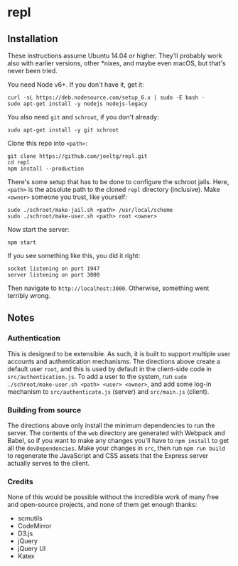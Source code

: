# repl

## Installation
These instructions assume Ubuntu 14.04 or higher.
They'll probably work also with earlier versions, other *nixes, and maybe even macOS, but that's never been tried.

You need Node v6+. If you don't have it, get it:
```
curl -sL https://deb.nodesource.com/setup_6.x | sudo -E bash -
sudo apt-get install -y nodejs nodejs-legacy
```
You also need `git` and `schroot`, if you don't already:
```
sudo apt-get install -y git schroot
```
Clone this repo into `<path>`:
```
git clone https://github.com/joeltg/repl.git
cd repl
npm install --production
```
There's some setup that has to be done to configure the schroot jails.
Here, `<path>` is the absolute path to the cloned `repl` directory (inclusive).
Make `<owner>` someone you trust, like yourself:
```
sudo ./schroot/make-jail.sh <path> /usr/local/scheme
sudo ./schroot/make-user.sh <path> root <owner>
```
Now start the server:
```
npm start
```
If you see something like this, you did it right:
```
socket listening on port 1947
server listening on port 3000
```
Then navigate to `http://localhost:3000`. Otherwise, something went terribly wrong.

## Notes

### Authentication
This is designed to be extensible.
As such, it is built to support multiple user accounts and authentication mechanisms.
The directions above create a default user `root`, and this is used by default in the client-side code in `src/authentication.js`.
To add a user  to the system, run `sudo ./schroot/make-user.sh <path> <user> <owner>`, and add some log-in mechanism to `src/authenticate.js` (server) and `src/main.js` (client).

### Building from source
The directions above only install the minimum dependencies to run the server.
The contents of the `web` directory are generated with Webpack and Babel, so if you want to make any changes you'll have to `npm install` to get all the `devDependencies`.
Make your changes in `src`, then run `npm run build` to regenerate the JavaScript and CSS assets that the Express server actually serves to the client.

### Credits

None of this would be possible without the incredible work of many free and open-source projects, and none of them get enough thanks:
- scmutils
- CodeMirror
- D3.js
- jQuery
- jQuery UI
- Katex
